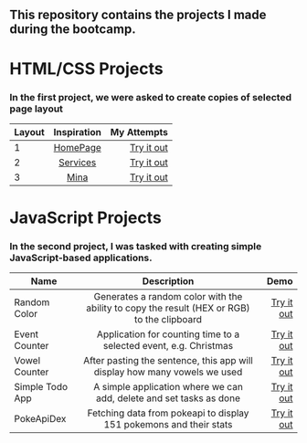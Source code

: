 ## This repository contains the projects I made during the bootcamp.

# HTML/CSS Projects
### In the first project, we were asked to create copies of selected page layout
  
| Layout       | Inspiration | My Attempts  |
| -------------|:-----------:| ------------:|
| 1 | [HomePage](https://imgur.com/sFaHtJi)                                  | [Try it out](https://goofy-hodgkin-9ee6d6.netlify.app/)   |
| 2 | [Services](https://imgur.com/p5wTaY3)                                  | [Try it out](https://vibrant-wilson-9093c8.netlify.app/)  |
| 3 | [Mina](https://zyro.com/pl/preview/mina?returnPath=/templates#desktop) | [Try it out](https://flamboyant-bose-eb92ce.netlify.app/) |

# JavaScript Projects
### In the second project, I was tasked with creating simple JavaScript-based applications.

| Name | Description | Demo   |
| -------------|:-----------:| ------------:|
| Random Color | Generates a random color with the ability to copy the result (HEX or RGB) to the clipboard | [Try it out](https://eclectic-arithmetic-e591e0.netlify.app/)|
| Event Counter | Application for counting time to a selected event, e.g. Christmas | [Try it out](https://agitated-wiles-bc0524.netlify.app/)  |
| Vowel Counter | After pasting the sentence, this app will display how many vowels we used | [Try it out](https://inquisitive-quokka-71b312.netlify.app/) |
| Simple Todo App | A simple application where we can add, delete and set tasks as done| [Try it out](https://prismatic-meringue-280d01.netlify.app/) |
| PokeApiDex | Fetching data from pokeapi to display 151 pokemons and their stats | [Try it out](https://steady-wisp-41401a.netlify.app/) |
